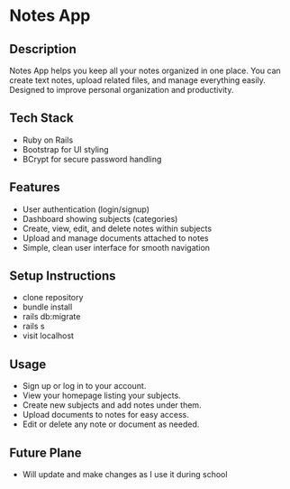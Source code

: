 # Notes App

## Description  

Notes App helps you keep all your notes organized in one place. You can create text notes, upload related files, and manage everything easily. Designed to improve personal organization and productivity.

## Tech Stack  

- Ruby on Rails  
- Bootstrap for UI styling  
- BCrypt for secure password handling  

## Features  

- User authentication (login/signup)  
- Dashboard showing subjects (categories)  
- Create, view, edit, and delete notes within subjects  
- Upload and manage documents attached to notes  
- Simple, clean user interface for smooth navigation  

## Setup Instructions  

- clone repository
- bundle install
- rails db:migrate
- rails s
- visit localhost

## Usage

- Sign up or log in to your account.
- View your homepage listing your subjects.
- Create new subjects and add notes under them.
- Upload documents to notes for easy access.
- Edit or delete any note or document as needed.

## Future Plane

- Will update and make changes as I use it during school
